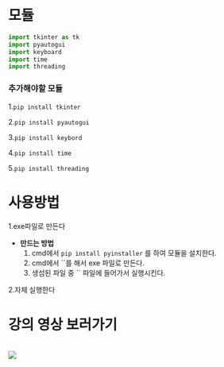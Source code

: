 # 모듈
```python
import tkinter as tk
import pyautogui 
import keyboard
import time 
import threading
```
### 추가해야할 모듈
1.`pip install tkinter`

2.`pip install pyautogui`

3.`pip install keybord`

4.`pip install time`

5.`pip install threading`


# 사용방법

1.exe파일로 만든다
- **만드는 방법**
  1. cmd에서 `pip install pyinstaller` 를 하여 모듈을 설치한다.
  2. cmd에서 ``를 해서 exe 파일로 만든다.
  3. 생섬된 파일 중 `` 파일에 들어가서 실행시킨다.
 

2.자체 실행한다


<h1>강의 영상 보러가기</h1>
<br/>

<a href="">

  <img src="https://img.shields.io/badge/강의 영상-181717?style=flat-square&logo=youtube&logoColor=red"/>

</a>
<br/>



